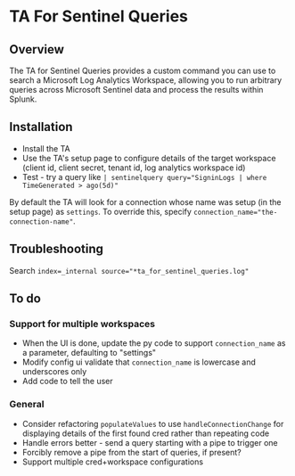 # TA For Sentinel Queries

## Overview

The TA for Sentinel Queries provides a custom command you can use to search a Microsoft Log Analytics Workspace, allowing you to run arbitrary queries across Microsoft Sentinel data and process the results within Splunk.

## Installation

- Install the TA
- Use the TA's setup page to configure details of the target workspace (client id, client secret, tenant id, log analytics workspace id)
- Test - try a query like `| sentinelquery query="SigninLogs | where TimeGenerated > ago(5d)"`

By default the TA will look for a connection whose name was setup (in the setup page) as `settings`. To override this, specify `connection_name="the-connection-name"`.

## Troubleshooting

Search `index=_internal source="*ta_for_sentinel_queries.log"`

## To do

### Support for multiple workspaces

- When the UI is done, update the py code to support `connection_name` as a parameter, defaulting to "settings"
- Modify config ui validate that `connection_name` is lowercase and underscores only
- Add code to tell the user 

### General

- Consider refactoring `populateValues` to use `handleConnectionChange` for displaying details of the first found cred rather than repeating code
- Handle errors better - send a query starting with a pipe to trigger one
- Forcibly remove a pipe from the start of queries, if present?
- Support multiple cred+workspace configurations